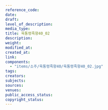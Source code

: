 ```yaml
---
reference_code: 
date: 
draft: 
level_of_description: 
media_type: 
title: 육통령죽향40_02 
description: 
weight: 
modified_at: 
created_at: 
link: 
components: 
  - "items/소주/육통령죽향40/육통령죽향40_02.jpg"
tags: 
creators: 
subjects: 
sources: 
venues: 
public_access_status: 
copyright_status: 
---
```

